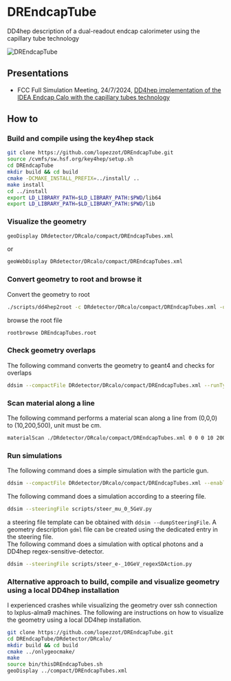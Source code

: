 # DREndcapTube
DD4hep description of a dual-readout endcap calorimeter using the capillary tube technology

![DREndcapTube](https://github.com/user-attachments/assets/f1acdfd0-afd3-4279-b557-055692a43477)

## Presentations
- FCC Full Simulation Meeting, 24/7/2024, [DD4hep implementation of the IDEA Endcap Calo with the capillary tubes technology](https://indico.cern.ch/event/1439207/contributions/6056623/attachments/2903299/5092292/lopezzot_fccsim_2472024.pdf)

## How to
### Build and compile using the key4hep stack
```sh
git clone https://github.com/lopezzot/DREndcapTube.git
source /cvmfs/sw.hsf.org/key4hep/setup.sh
cd DREndcapTube
mkdir build && cd build
cmake -DCMAKE_INSTALL_PREFIX=../install/ ..
make install
cd ../install
export LD_LIBRARY_PATH=$LD_LIBRARY_PATH:$PWD/lib64
export LD_LIBRARY_PATH=$LD_LIBRARY_PATH:$PWD/lib
```

### Visualize the geometry
```sh
geoDisplay DRdetector/DRcalo/compact/DREndcapTubes.xml
```
or
```sh
geoWebDisplay DRdetector/DRcalo/compact/DREndcapTubes.xml
```

### Convert geometry to root and browse it
Convert the geometry to root
```sh
./scripts/dd4hep2root -c DRdetector/DRcalo/compact/DREndcapTubes.xml -o DREndcapTubes.root
```
browse the root file
```sh
rootbrowse DREndcapTubes.root
```

### Check geometry overlaps
The following command converts the geometry to geant4 and checks for overlaps
```sh
ddsim --compactFile DRdetector/DRcalo/compact/DREndcapTubes.xml --runType run --macroFile scripts/overlap.mac --part.userParticleHandler=''
```

### Scan material along a line
The following command performs a material scan along a line from (0,0,0) to (10,200,500), unit must be cm.
```sh
materialScan ./DRdetector/DRcalo/compact/DREndcapTubes.xml 0 0 0 10 200 500
```

### Run simulations
The following command does a simple simulation with the particle gun.
```sh
ddsim --compactFile DRdetector/DRcalo/compact/DREndcapTubes.xml --enableGun --gun.particle geantino --gun.energy 1000*MeV --gun.direction "0 0 -1" --gun.position "0 200*cm 0" --outputFile out_edm4hep.root -N 100 --part.userParticleHandler=""
```
The following command does a simulation according to a steering file.
```sh
ddsim --steeringFile scripts/steer_mu_0_5GeV.py
```
a steering file template can be obtained with `ddsim --dumpSteeringFile`.
A geometry description `gdml` file can be created using the dedicated entry in the steering file.\
The following command does a simulation with optical photons and a DD4hep regex-sensitive-detector.
```sh
ddsim --steeringFile scripts/steer_e-_10GeV_regexSDAction.py
```

### Alternative approach to build, compile and visualize geometry using a local DD4hep installation
I experienced crashes while visualizing the geometry over ssh connection to lxplus-alma9 machines.
The following are instructions on how to visualize the geometry using a local DD4hep installation.
```sh
git clone https://github.com/lopezzot/DREndcapTube.git
cd DREndcapTube/DRdetector/DRcalo/
mkdir build && cd build
cmake ../onlygeocmake/
make
source bin/thisDREndcapTubes.sh
geoDisplay ../compact/DREndcapTubes.xml
```

